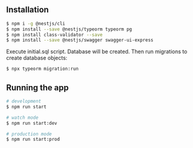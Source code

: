 ## Installation

```bash
$ npm i -g @nestjs/cli
$ npm install --save @nestjs/typeorm typeorm pg
$ npm install class-validator --save
$ npm install --save @nestjs/swagger swagger-ui-express
```
Execute initial.sql script. Database will be created. 
Then run migrations to create database objects:

```bash
$ npx typeorm migration:run
```


## Running the app

```bash
# development
$ npm run start

# watch mode
$ npm run start:dev

# production mode
$ npm run start:prod
```
